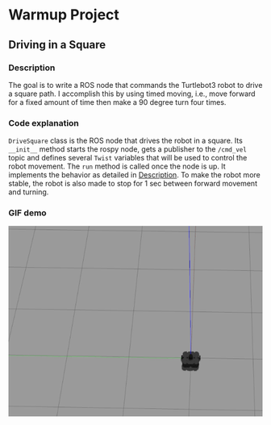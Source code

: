 # Warmup Project
## Driving in a Square
### <a name="desc"></a>Description
The goal is to write a ROS node that commands the Turtlebot3 robot to drive a square path. I accomplish this by using timed moving, i.e., move forward for a fixed amount of time then make a 90 degree turn four times.
### Code explanation
`DriveSquare` class is the ROS node that drives the robot in a square. Its `__init__` method starts the rospy node, gets a publisher to the `/cmd_vel` topic and defines several `Twist` variables that will be used to control the robot movement. The `run` method is called once the node is up. It implements the behavior as detailed in <a href="#desc">Description</a>. To make the robot more stable, the robot is also made to stop for 1 sec between forward movement and turning.
### GIF demo
![drive_square](gifs/drive_square.gif)
